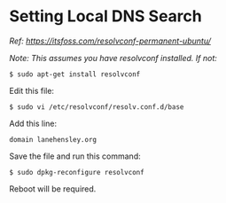 # Setting Local DNS Search
_Ref: https://itsfoss.com/resolvconf-permanent-ubuntu/_

_Note: This assumes you have resolvconf installed. If not:_
```
$ sudo apt-get install resolvconf
```
Edit this file:
```
$ sudo vi /etc/resolvconf/resolv.conf.d/base
```
Add this line:
```
domain lanehensley.org
```
Save the file and run this command:
```
$ sudo dpkg-reconfigure resolvconf
```
Reboot will be required.